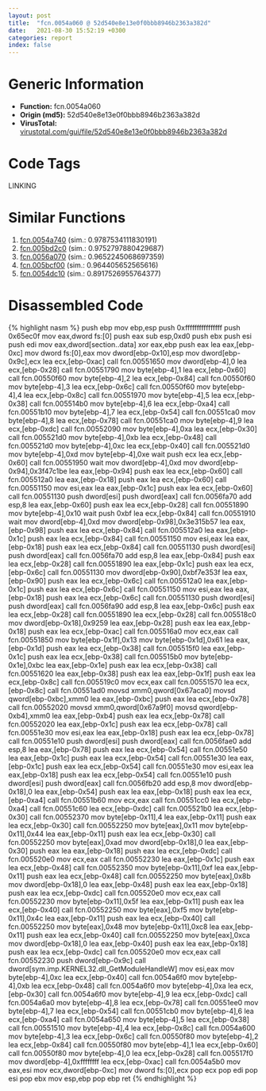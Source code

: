 ```yaml
---
layout: post
title:  "fcn.0054a060 @ 52d540e8e13e0f0bbb8946b2363a382d"
date:   2021-08-30 15:52:19 +0300
categories: report
index: false
---
```


# Generic Information
- **Function:** fcn.0054a060
- **Origin (md5):** 52d540e8e13e0f0bbb8946b2363a382d
- **VirusTotal:** [virustotal.com/gui/file/52d540e8e13e0f0bbb8946b2363a382d][virustotal_ref]

# Code Tags
<span class="tag" id="LINKING">LINKING</span>


# Similar Functions

1. [fcn.0054a740][similar_1_ref] (sim.: 0.9787534111830191)
2. [fcn.005bd2c0][similar_2_ref] (sim.: 0.9752797880429687)
3. [fcn.0056a070][similar_3_ref] (sim.: 0.9652245068697359)
4. [fcn.005bcf00][similar_4_ref] (sim.: 0.964405652565616)
5. [fcn.0054dc10][similar_5_ref] (sim.: 0.8917526955764377)


# Disassembled Code

{% highlight nasm %}
push ebp
mov ebp,esp
push 0xffffffffffffffff
push 0x65ec0f
mov eax,dword fs:[0]
push eax
sub esp,0xd0
push ebx
push esi
push edi
mov eax,dword[section..data]
xor eax,ebp
push eax
lea eax,[ebp-0xc]
mov dword fs:[0],eax
mov dword[ebp-0x10],esp
mov dword[ebp-0x9c],ecx
lea ecx,[ebp-0xac]
call fcn.00551650
mov dword[ebp-4],0
lea ecx,[ebp-0x28]
call fcn.00551790
mov byte[ebp-4],1
lea ecx,[ebp-0x60]
call fcn.00550f60
mov byte[ebp-4],2
lea ecx,[ebp-0x84]
call fcn.00550f60
mov byte[ebp-4],3
lea ecx,[ebp-0x6c]
call fcn.00550f60
mov byte[ebp-4],4
lea ecx,[ebp-0x8c]
call fcn.00551970
mov byte[ebp-4],5
lea ecx,[ebp-0x38]
call fcn.005514b0
mov byte[ebp-4],6
lea ecx,[ebp-0xa4]
call fcn.00551b10
mov byte[ebp-4],7
lea ecx,[ebp-0x54]
call fcn.00551ca0
mov byte[ebp-4],8
lea ecx,[ebp-0x78]
call fcn.00551ca0
mov byte[ebp-4],9
lea ecx,[ebp-0xdc]
call fcn.00552090
mov byte[ebp-4],0xa
lea ecx,[ebp-0x30]
call fcn.005521d0
mov byte[ebp-4],0xb
lea ecx,[ebp-0x48]
call fcn.005521d0
mov byte[ebp-4],0xc
lea ecx,[ebp-0x40]
call fcn.005521d0
mov byte[ebp-4],0xd
mov byte[ebp-4],0xe
wait
push ecx
lea ecx,[ebp-0x60]
call fcn.00551950
wait
mov dword[ebp-4],0xd
mov dword[ebp-0x94],0x3f47c1be
lea eax,[ebp-0x94]
push eax
lea ecx,[ebp-0x60]
call fcn.005512a0
lea eax,[ebp-0x18]
push eax
lea ecx,[ebp-0x60]
call fcn.00551150
mov esi,eax
lea eax,[ebp-0x1c]
push eax
lea ecx,[ebp-0x60]
call fcn.00551130
push dword[esi]
push dword[eax]
call fcn.0056fa70
add esp,8
lea eax,[ebp-0x60]
push eax
lea ecx,[ebp-0x28]
call fcn.00551890
mov byte[ebp-4],0x10
wait
push 0xbf
lea ecx,[ebp-0x84]
call fcn.00551910
wait
mov dword[ebp-4],0xd
mov dword[ebp-0x98],0x3e315b57
lea eax,[ebp-0x98]
push eax
lea ecx,[ebp-0x84]
call fcn.005512a0
lea eax,[ebp-0x1c]
push eax
lea ecx,[ebp-0x84]
call fcn.00551150
mov esi,eax
lea eax,[ebp-0x18]
push eax
lea ecx,[ebp-0x84]
call fcn.00551130
push dword[esi]
push dword[eax]
call fcn.0056fa70
add esp,8
lea eax,[ebp-0x84]
push eax
lea ecx,[ebp-0x28]
call fcn.00551890
lea eax,[ebp-0x1c]
push eax
lea ecx,[ebp-0x6c]
call fcn.00551130
mov dword[ebp-0x90],0xbf7e353f
lea eax,[ebp-0x90]
push eax
lea ecx,[ebp-0x6c]
call fcn.005512a0
lea eax,[ebp-0x1c]
push eax
lea ecx,[ebp-0x6c]
call fcn.00551150
mov esi,eax
lea eax,[ebp-0x18]
push eax
lea ecx,[ebp-0x6c]
call fcn.00551130
push dword[esi]
push dword[eax]
call fcn.0056fa90
add esp,8
lea eax,[ebp-0x6c]
push eax
lea ecx,[ebp-0x28]
call fcn.00551890
lea ecx,[ebp-0x28]
call fcn.005518c0
mov dword[ebp-0x18],0x9259
lea eax,[ebp-0x28]
push eax
lea eax,[ebp-0x18]
push eax
lea ecx,[ebp-0xac]
call fcn.005516a0
mov ecx,eax
call fcn.00551850
mov byte[ebp-0x1f],0x13
mov byte[ebp-0x1d],0x61
lea eax,[ebp-0x1d]
push eax
lea ecx,[ebp-0x38]
call fcn.005515f0
lea eax,[ebp-0x1c]
push eax
lea ecx,[ebp-0x38]
call fcn.005515b0
mov byte[ebp-0x1e],0xbc
lea eax,[ebp-0x1e]
push eax
lea ecx,[ebp-0x38]
call fcn.00551620
lea eax,[ebp-0x38]
push eax
lea eax,[ebp-0x1f]
push eax
lea ecx,[ebp-0x8c]
call fcn.005519c0
mov ecx,eax
call fcn.00551570
lea ecx,[ebp-0x8c]
call fcn.00551ad0
movsd xmm0,qword[0x67aca0]
movsd qword[ebp-0xbc],xmm0
lea eax,[ebp-0xbc]
push eax
lea ecx,[ebp-0x78]
call fcn.00552020
movsd xmm0,qword[0x67a9f0]
movsd qword[ebp-0xb4],xmm0
lea eax,[ebp-0xb4]
push eax
lea ecx,[ebp-0x78]
call fcn.00552020
lea eax,[ebp-0x1c]
push eax
lea ecx,[ebp-0x78]
call fcn.00551e30
mov esi,eax
lea eax,[ebp-0x18]
push eax
lea ecx,[ebp-0x78]
call fcn.00551e10
push dword[esi]
push dword[eax]
call fcn.0056fae0
add esp,8
lea eax,[ebp-0x78]
push eax
lea ecx,[ebp-0x54]
call fcn.00551e50
lea eax,[ebp-0x1c]
push eax
lea ecx,[ebp-0x54]
call fcn.00551e30
lea eax,[ebp-0x1c]
push eax
lea ecx,[ebp-0x54]
call fcn.00551e30
mov esi,eax
lea eax,[ebp-0x18]
push eax
lea ecx,[ebp-0x54]
call fcn.00551e10
push dword[esi]
push dword[eax]
call fcn.0056fb20
add esp,8
mov dword[ebp-0x18],0
lea eax,[ebp-0x54]
push eax
lea eax,[ebp-0x18]
push eax
lea ecx,[ebp-0xa4]
call fcn.00551b60
mov ecx,eax
call fcn.00551cc0
lea ecx,[ebp-0xa4]
call fcn.00551c60
lea ecx,[ebp-0xdc]
call fcn.005521b0
lea ecx,[ebp-0x30]
call fcn.00552370
mov byte[ebp-0x11],4
lea eax,[ebp-0x11]
push eax
lea ecx,[ebp-0x30]
call fcn.00552250
mov byte[eax],0x11
mov byte[ebp-0x11],0x44
lea eax,[ebp-0x11]
push eax
lea ecx,[ebp-0x30]
call fcn.00552250
mov byte[eax],0xad
mov dword[ebp-0x18],0
lea eax,[ebp-0x30]
push eax
lea eax,[ebp-0x18]
push eax
lea ecx,[ebp-0xdc]
call fcn.005520e0
mov ecx,eax
call fcn.00552230
lea eax,[ebp-0x1c]
push eax
lea ecx,[ebp-0x48]
call fcn.00552350
mov byte[ebp-0x11],0xf
lea eax,[ebp-0x11]
push eax
lea ecx,[ebp-0x48]
call fcn.00552250
mov byte[eax],0x8b
mov dword[ebp-0x18],0
lea eax,[ebp-0x48]
push eax
lea eax,[ebp-0x18]
push eax
lea ecx,[ebp-0xdc]
call fcn.005520e0
mov ecx,eax
call fcn.00552230
mov byte[ebp-0x11],0x5f
lea eax,[ebp-0x11]
push eax
lea ecx,[ebp-0x40]
call fcn.00552250
mov byte[eax],0xf5
mov byte[ebp-0x11],0x4c
lea eax,[ebp-0x11]
push eax
lea ecx,[ebp-0x40]
call fcn.00552250
mov byte[eax],0x48
mov byte[ebp-0x11],0xc8
lea eax,[ebp-0x11]
push eax
lea ecx,[ebp-0x40]
call fcn.00552250
mov byte[eax],0xca
mov dword[ebp-0x18],0
lea eax,[ebp-0x40]
push eax
lea eax,[ebp-0x18]
push eax
lea ecx,[ebp-0xdc]
call fcn.005520e0
mov ecx,eax
call fcn.00552230
push dword[ebp-0x9c]
call dword[sym.imp.KERNEL32.dll_GetModuleHandleW]
mov esi,eax
mov byte[ebp-4],0xc
lea ecx,[ebp-0x40]
call fcn.0054a6f0
mov byte[ebp-4],0xb
lea ecx,[ebp-0x48]
call fcn.0054a6f0
mov byte[ebp-4],0xa
lea ecx,[ebp-0x30]
call fcn.0054a6f0
mov byte[ebp-4],9
lea ecx,[ebp-0xdc]
call fcn.0054a6a0
mov byte[ebp-4],8
lea ecx,[ebp-0x78]
call fcn.00551ee0
mov byte[ebp-4],7
lea ecx,[ebp-0x54]
call fcn.00551cb0
mov byte[ebp-4],6
lea ecx,[ebp-0xa4]
call fcn.0054a650
mov byte[ebp-4],5
lea ecx,[ebp-0x38]
call fcn.00551510
mov byte[ebp-4],4
lea ecx,[ebp-0x8c]
call fcn.0054a600
mov byte[ebp-4],3
lea ecx,[ebp-0x6c]
call fcn.00550f80
mov byte[ebp-4],2
lea ecx,[ebp-0x84]
call fcn.00550f80
mov byte[ebp-4],1
lea ecx,[ebp-0x60]
call fcn.00550f80
mov byte[ebp-4],0
lea ecx,[ebp-0x28]
call fcn.005517f0
mov dword[ebp-4],0xffffffff
lea ecx,[ebp-0xac]
call fcn.0054a5b0
mov eax,esi
mov ecx,dword[ebp-0xc]
mov dword fs:[0],ecx
pop ecx
pop edi
pop esi
pop ebx
mov esp,ebp
pop ebp
ret
{% endhighlight %}


[similar_1_ref]: /report/fcn.0054a740@52d540e8e13e0f0bbb8946b2363a382d
[similar_2_ref]: /report/fcn.005bd2c0@52d540e8e13e0f0bbb8946b2363a382d
[similar_3_ref]: /report/fcn.0056a070@52d540e8e13e0f0bbb8946b2363a382d
[similar_4_ref]: /report/fcn.005bcf00@52d540e8e13e0f0bbb8946b2363a382d
[similar_5_ref]: /report/fcn.0054dc10@52d540e8e13e0f0bbb8946b2363a382d
[virustotal_ref]: https://www.virustotal.com/gui/file/52d540e8e13e0f0bbb8946b2363a382d